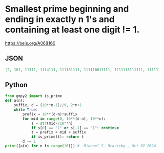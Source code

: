 # Smallest prime beginning and ending in exactly n 1's and containing at least one digit \!\= 1\.
https://oeis.org/A068160
## JSON
```JSON
[2, 101, 11311, 1114111, 111181111, 111110611111, 1111118111111, 111111151111111, 111111110911111111, 11111111128111111111, 111111111161111111111, 111111111110911111111111, 11111111111104111111111111, 1111111111111031111111111111, 11111111111111611111111111111, 11111111111111173111111111111111]
```
## Python
```Python
from gmpy2 import is_prime
def a(n):
    suffix, d = (10**n-1)//9, 2*n+1
    while True:
        prefix = 10**(d-n)*suffix
        for mid in range(0, 10**(d-n), 10**n):
            s = str(mid//10**n)
            if s[0] == "1" or s[-1] == "1": continue
            t = prefix + mid + suffix
            if is_prime(t): return t
        d += 1
print([a(n) for n in range(16)]) # _Michael S. Branicky_, Oct 02 2024
```
